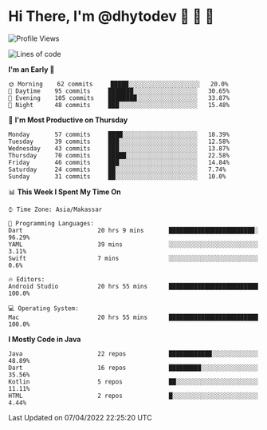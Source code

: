 # Hi There, I'm @dhytodev 👋 👋 👋

<!--
**DhytoDev/dhytodev** is a ✨ _special_ ✨ repository because its `README.md` (this file) appears on your GitHub profile.

Here are some ideas to get you started:

- 🔭 I’m currently working on ...
- 🌱 I’m currently learning ...
- 👯 I’m looking to collaborate on ...
- 🤔 I’m looking for help with ...
- 💬 Ask me about ...
- 📫 How to reach me: ...
- 😄 Pronouns: ...
- ⚡ Fun fact: ...
-->

<!--START_SECTION:waka-->
![Profile Views](http://img.shields.io/badge/Profile%20Views-18-blue)

![Lines of code](https://img.shields.io/badge/From%20Hello%20World%20I%27ve%20Written-134%20Thousand%20lines%20of%20code-blue)

**I'm an Early 🐤** 

```text
🌞 Morning    62 commits     █████░░░░░░░░░░░░░░░░░░░░   20.0% 
🌆 Daytime    95 commits     ███████░░░░░░░░░░░░░░░░░░   30.65% 
🌃 Evening    105 commits    ████████░░░░░░░░░░░░░░░░░   33.87% 
🌙 Night      48 commits     ███░░░░░░░░░░░░░░░░░░░░░░   15.48%

```
📅 **I'm Most Productive on Thursday** 

```text
Monday       57 commits     ████░░░░░░░░░░░░░░░░░░░░░   18.39% 
Tuesday      39 commits     ███░░░░░░░░░░░░░░░░░░░░░░   12.58% 
Wednesday    43 commits     ███░░░░░░░░░░░░░░░░░░░░░░   13.87% 
Thursday     70 commits     █████░░░░░░░░░░░░░░░░░░░░   22.58% 
Friday       46 commits     ███░░░░░░░░░░░░░░░░░░░░░░   14.84% 
Saturday     24 commits     ██░░░░░░░░░░░░░░░░░░░░░░░   7.74% 
Sunday       31 commits     ██░░░░░░░░░░░░░░░░░░░░░░░   10.0%

```


📊 **This Week I Spent My Time On** 

```text
⌚︎ Time Zone: Asia/Makassar

💬 Programming Languages: 
Dart                     20 hrs 9 mins       ████████████████████████░   96.29% 
YAML                     39 mins             ░░░░░░░░░░░░░░░░░░░░░░░░░   3.11% 
Swift                    7 mins              ░░░░░░░░░░░░░░░░░░░░░░░░░   0.6%

🔥 Editors: 
Android Studio           20 hrs 55 mins      █████████████████████████   100.0%

💻 Operating System: 
Mac                      20 hrs 55 mins      █████████████████████████   100.0%

```

**I Mostly Code in Java** 

```text
Java                     22 repos            ████████████░░░░░░░░░░░░░   48.89% 
Dart                     16 repos            █████████░░░░░░░░░░░░░░░░   35.56% 
Kotlin                   5 repos             ██░░░░░░░░░░░░░░░░░░░░░░░   11.11% 
HTML                     2 repos             █░░░░░░░░░░░░░░░░░░░░░░░░   4.44%

```



 Last Updated on 07/04/2022 22:25:20 UTC
<!--END_SECTION:waka-->
